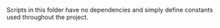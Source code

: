 Scripts in this folder have no dependencies and simply define constants used throughout the project. 
